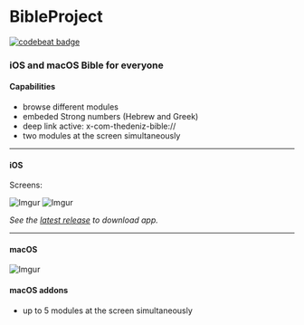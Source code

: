 # BibleProject
[![codebeat badge](https://codebeat.co/badges/b347e2d2-483e-46b0-8ab3-8f1611d71bb1)](https://codebeat.co/projects/github-com-denizdobynda-bibleproject-master)

### iOS and macOS Bible for everyone

#### Capabilities
- browse different modules
- embeded Strong numbers (Hebrew and Greek)
- deep link active: x-com-thedeniz-bible://
- two modules at the screen simultaneously

---
#### iOS

Screens:

![Imgur](https://i.imgur.com/1kOLcVp.png)
![Imgur](https://i.imgur.com/IYRDlKG.png)

_See the [latest release](https://github.com/DeniZDobynda/BibleProject/releases) to download app._

---
#### macOS

![Imgur](https://i.imgur.com/KT2mwqi.png)

#### macOS addons
- up to 5 modules at the screen simultaneously
